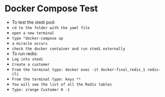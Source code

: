 # Docker Compose Test

- To test the stedi pod: 
- `cd to the folder with the yaml file`
- `open a new terminal`
- `type "docker-compose up`
- `a miracle occurs`
- `check the docker container and run stedi externally`
- To run redis:
- `Log into stedi`
- `Create a customer`
- `From the terminal type: docker exec -it docker-final_redis_1 redis-cli`
- `From the terminal type: keys **`
- `You will see the list of all the Redis tables`
- `Type: zrange Customer 0 -1`